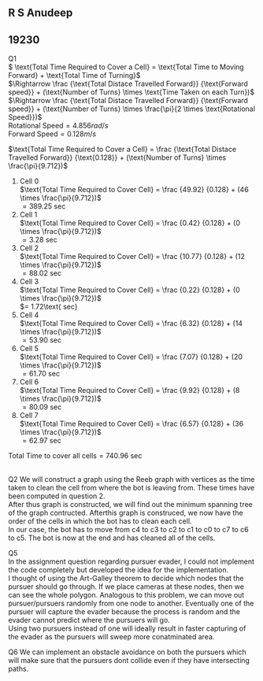 ## R S Anudeep
## 19230

Q1  
$ \text{Total Time Required to Cover a Cell} =  \text{Total Time to Moving Forward} + \text{Total Time of Turning}$  
$\Rightarrow \frac {\text{Total Distace Travelled Forward}} {\text{Forward speed}} + (\text{Number of Turns} \times \text{Time Taken on each Turn})$  
$\Rightarrow \frac {\text{Total Distace Travelled Forward}} {\text{Forward speed}} + (\text{Number of Turns} \times \frac{\pi}{2 \times \text{Rotational Speed}})$  
$\text{Rotational Speed} = 4.856 rad/s$  
$\text{Forward Speed} = 0.128 m/s$  

$\text{Total Time Required to Cover a Cell} = \frac {\text{Total Distace Travelled Forward}} {\text{0.128}} + (\text{Number of Turns} \times \frac{\pi}{9.712})$
<br/>

1. Cell 0  
$\text{Total Time Required to Cover Cell} = \frac {49.92} {0.128} + (46 \times \frac{\pi}{9.712})$  
$= 389.25 \text{ sec}$
1. Cell 1  
$\text{Total Time Required to Cover Cell} = \frac {0.42} {0.128} + (0 \times \frac{\pi}{9.712})$  
$= 3.28\text{ sec}$
1. Cell 2  
$\text{Total Time Required to Cover Cell} = \frac {10.77} {0.128} + (12 \times \frac{\pi}{9.712})$  
$= 88.02\text{ sec}$
1. Cell 3  
$\text{Total Time Required to Cover Cell} = \frac {0.22} {0.128} + (0 \times \frac{\pi}{9.712})$  
$= 1.72\text{ sec}
1. Cell 4  
$\text{Total Time Required to Cover Cell} = \frac {6.32} {0.128} + (14 \times \frac{\pi}{9.712})$  
$= 53.90\text{ sec}$
1. Cell 5  
$\text{Total Time Required to Cover Cell} = \frac {7.07} {0.128} + (20 \times \frac{\pi}{9.712})$  
$= 61.70\text{ sec}$
1. Cell 6  
$\text{Total Time Required to Cover Cell} = \frac {9.92} {0.128} + (8 \times \frac{\pi}{9.712})$  
$= 80.09\text{ sec}$
1. Cell 7  
$\text{Total Time Required to Cover Cell} = \frac {6.57} {0.128} + (36 \times \frac{\pi}{9.712})$  
$= 62.97\text{ sec}$  
  
$\text{Total Time to cover all cells} =  740.96\text{ sec}$
</br>
</br>

Q2  We will construct a graph using the Reeb graph with vertices as the time taken to clean the cell from where the bot is leaving from. These times have been computed in question 2.  
After thus graph is constructed, we will find out the minimum spanning tree of the graph contructed. Afterthis graph is construced, we now have the order of the cells in which the bot has to clean each cell.  
In our case, the bot has to move from c4 to c3 to c2 to c1 to c0 to c7 to c6 to c5. The bot is now at the end and has cleaned all of the cells.  


Q5  
In the assignment question regarding pursuer evader, I could not implement the code completely but developed the idea for the implementation.  
I thought of using the Art-Galley theorem to decide which nodes that the pursuer should go through. If we place cameras at these nodes, then we can see the whole polygon. Analogous to this problem, we can move out pursuer/pursuers randomly from one node to another. Eventually one of the pursuer will capture the evader because the process is random and the evader cannot predict where the pursuers will go.  
Using two pursuers instead of one will ideally result in faster capturing of the evader as the pursuers will sweep more conatminated area.  
  

Q6  We can implement an obstacle avoidance on both the pursuers which will make sure that the pursuers dont collide even if they have intersecting paths.  
